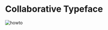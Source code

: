 # Collaborative Typeface

![howto](https://user-images.githubusercontent.com/38101829/39968941-52784e1c-56d5-11e8-902b-bacdc1c8b599.jpg)
